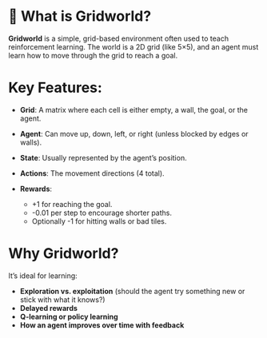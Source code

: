 # 🧭 What is Gridworld?

**Gridworld** is a simple, grid-based environment often used to teach reinforcement learning. The world is a 2D grid (like 5×5), and an agent must learn how to move through the grid to reach a goal.

# Key Features:

* **Grid**: A matrix where each cell is either empty, a wall, the goal, or the agent.
* **Agent**: Can move up, down, left, or right (unless blocked by edges or walls).
* **State**: Usually represented by the agent’s position.
* **Actions**: The movement directions (4 total).
* **Rewards**:

  * +1 for reaching the goal.
  * -0.01 per step to encourage shorter paths.
  * Optionally -1 for hitting walls or bad tiles.

# Why Gridworld?

It’s ideal for learning:

* **Exploration vs. exploitation** (should the agent try something new or stick with what it knows?)
* **Delayed rewards**
* **Q-learning or policy learning**
* **How an agent improves over time with feedback**
